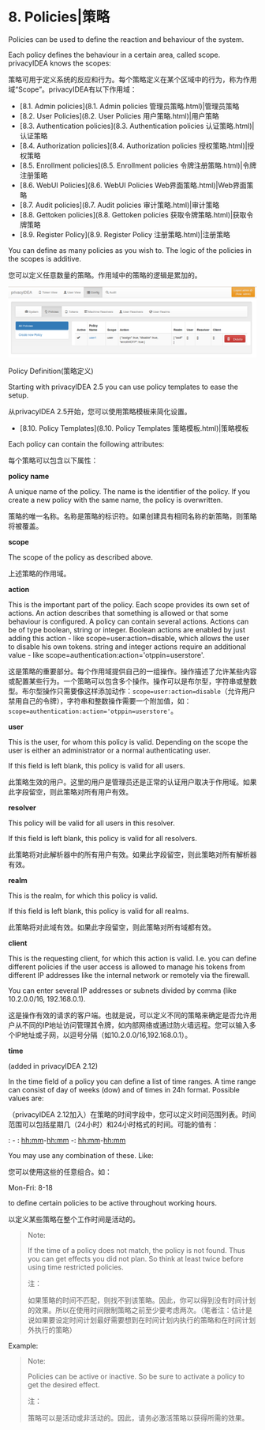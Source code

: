# 8. Policies|策略

Policies can be used to define the reaction and behaviour of the system.

Each policy defines the behaviour in a certain area, called scope. privacyIDEA knows the scopes:

策略可用于定义系统的反应和行为。每个策略定义在某个区域中的行为，称为作用域“Scope”。privacyIDEA有以下作用域：

* [8.1. Admin policies](8.1. Admin policies 管理员策略.html)|管理员策略
* [8.2. User Policies](8.2. User Policies 用户策略.html)|用户策略
* [8.3. Authentication policies](8.3. Authentication policies 认证策略.html)|认证策略
* [8.4. Authorization policies](8.4. Authorization policies 授权策略.html)|授权策略
* [8.5. Enrollment policies](8.5. Enrollment policies 令牌注册策略.html)|令牌注册策略
* [8.6. WebUI Policies](8.6. WebUI Policies Web界面策略.html)|Web界面策略
* [8.7. Audit policies](8.7. Audit policies 审计策略.html)|审计策略
* [8.8. Gettoken policies](8.8. Gettoken policies 获取令牌策略.html)|获取令牌策略
* [8.9. Register Policy](8.9. Register Policy 注册策略.html)|注册策略

You can define as many policies as you wish to. The logic of the policies in the scopes is additive.

您可以定义任意数量的策略。作用域中的策略的逻辑是累加的。

![policies](../Contents/policies.png)

Policy Definition(策略定义)

Starting with privacyIDEA 2.5 you can use policy templates to ease the setup.

从privacyIDEA 2.5开始，您可以使用策略模板来简化设置。

* [8.10. Policy Templates](8.10. Policy Templates 策略模板.html)|策略模板

Each policy can contain the following attributes:

每个策略可以包含以下属性：

**policy name**

A unique name of the policy. The name is the identifier of the policy. If you create a new policy with the same name, the policy is overwritten.

策略的唯一名称。名称是策略的标识符。如果创建具有相同名称的新策略，则策略将被覆盖。

**scope**

The scope of the policy as described above.

上述策略的作用域。

**action**

This is the important part of the policy. Each scope provides its own set of actions. An action describes that something is allowed or that some behaviour is configured. A policy can contain several actions. Actions can be of type boolean, string or integer. Boolean actions are enabled by just adding this action - like scope=user:action=disable, which allows the user to disable his own tokens. string and integer actions require an additional value - like scope=authentication:action='otppin=userstore'.

这是策略的重要部分。每个作用域提供自己的一组操作。操作描述了允许某些内容或配置某些行为。一个策略可以包含多个操作。操作可以是布尔型，字符串或整数型。布尔型操作只需要像这样添加动作：`scope=user:action=disable`（允许用户禁用自己的令牌），字符串和整数操作需要一个附加值，如：`scope=authentication:action='otppin=userstore'`。

**user**

This is the user, for whom this policy is valid. Depending on the scope the user is either an administrator or a normal authenticating user.

If this field is left blank, this policy is valid for all users.

此策略生效的用户。这里的用户是管理员还是正常的认证用户取决于作用域。如果此字段留空，则此策略对所有用户有效。

**resolver**

This policy will be valid for all users in this resolver.

If this field is left blank, this policy is valid for all resolvers.

此策略将对此解析器中的所有用户有效。如果此字段留空，则此策略对所有解析器有效。

**realm**

This is the realm, for which this policy is valid.

If this field is left blank, this policy is valid for all realms.

此策略将对此域有效。如果此字段留空，则此策略对所有域都有效。

**client**

This is the requesting client, for which this action is valid. I.e. you can define different policies if the user access is allowed to manage his tokens from different IP addresses like the internal network or remotely via the firewall.

You can enter several IP addresses or subnets divided by comma (like 10.2.0.0/16, 192.168.0.1).

这是操作有效的请求的客户端。也就是说，可以定义不同的策略来确定是否允许用户从不同的IP地址访问管理其令牌，如内部网络或通过防火墙远程。您可以输入多个IP地址或子网，以逗号分隔（如10.2.0.0/16,192.168.0.1）。

**time**

(added in privacyIDEA 2.12)

In the time field of a policy you can define a list of time ranges. A time range can consist of day of weeks (dow) and of times in 24h format. Possible values are:

（privacyIDEA 2.12加入）在策略的时间字段中，您可以定义时间范围列表。时间范围可以包括星期几（24小时）和24小时格式的时间。可能的值有：

<dow>: <hh>-<hh> <dow>: <hh:mm>-<hh:mm> <dow>-<dow>: <hh:mm>-<hh:mm>

You may use any combination of these. Like:

您可以使用这些的任意组合。如：

Mon-Fri: 8-18

to define certain policies to be active throughout working hours.

以定义某些策略在整个工作时间是活动的。

> Note:
> 
> If the time of a policy does not match, the policy is not found. Thus you can get effects you did not plan. So think at least twice before using time restricted policies.
> 
> 注：
> 
> 如果策略的时间不匹配，则找不到该策略。因此，你可以得到没有时间计划的效果。所以在使用时间限制策略之前至少要考虑两次。（笔者注：估计是说如果要设定时间计划最好需要想到在时间计划内执行的策略和在时间计划外执行的策略）

Example:

> Note:
> 
> Policies can be active or inactive. So be sure to activate a policy to get the desired effect.
> 
> 注：
> 
> 策略可以是活动或非活动的。因此，请务必激活策略以获得所需的效果。